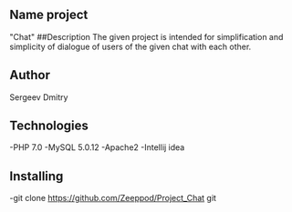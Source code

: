 ## Name project
"Chat"
##Description
The given project is intended for simplification and simplicity of dialogue of users of the given chat with each other.
## Author
Sergeev Dmitry
## Technologies 
-PHP 7.0
-MySQL 5.0.12
-Apache2
-Intellij idea
## Installing
-git clone https://github.com/Zeeppod/Project_Chat git



